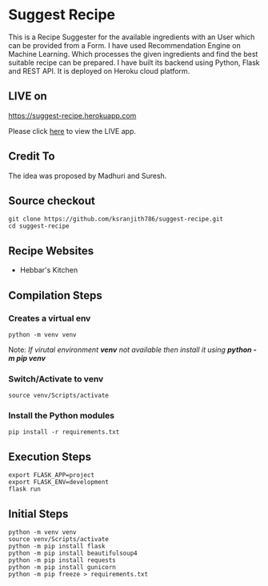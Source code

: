 # Suggest Recipe
This is a Recipe Suggester for the available ingredients with an User which can be provided from a Form. I have used Recommendation Engine on Machine Learning. Which processes the given ingredients and find the best suitable recipe can be prepared.
I have built its backend using Python, Flask and REST API.
It is deployed on Heroku cloud platform.

## LIVE on

https://suggest-recipe.herokuapp.com

Please click [here](https://suggest-recipe.herokuapp.com) to view the LIVE app.

## Credit To
The idea was proposed by Madhuri and Suresh.

## Source checkout
```
git clone https://github.com/ksranjith786/suggest-recipe.git
cd suggest-recipe
```

## Recipe Websites
* Hebbar's Kitchen

## Compilation Steps

### Creates a virtual env
```
python -m venv venv
```
Note: _If virutal environment **venv** not available then install it using **python -m pip venv**_

### Switch/Activate to venv
```
source venv/Scripts/activate
```

### Install the Python modules
```
pip install -r requirements.txt
```

## Execution Steps
```
export FLASK_APP=project
export FLASK_ENV=development
flask run
```

## Initial Steps
```
python -m venv venv
source venv/Scripts/activate
python -m pip install flask
python -m pip install beautifulsoup4
python -m pip install requests
python -m pip install gunicorn
python -m pip freeze > requirements.txt
```
